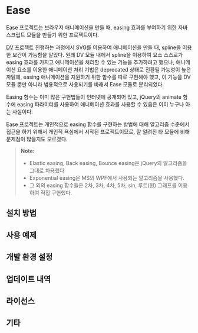 # Ease
Ease 프로젝트는 브라우저 애니메이션을 만들 때, easing 효과를 부여하기 위한 자바스크립트 모듈을 만들기 위한 프로젝트이다.

[DV](https://github.com/karkata/DV) 프로젝트 진행하는 과정에서 SVG를 이용하여 애니메이션을 만들 때, spline을 이용한 보간이 가능함을 알았다. 원래 DV 모듈 내에서 spline을 이용하여 요소 스스로가 easing 효과를 가지고 애니메이션을 처리할 수 있는 기능을 추가하려고 했으나, 애니메이션 요소를 이용한 애니메이션 처리 기법은 deprecated 상태로 전환될 가능성이 높은 까닭에, easing 애니메이션을 지원하기 위한 함수를 따로 구현해야 했고, 이 기능을 DV 모듈 뿐만 아니라 범용적으로 사용되기를 바래서 Ease 모듈로 분리되었다.

Easing 함수는 이미 많은 구현법들이 인터넷에 공개되어 있고, jQuery의 animate 함수에 easing 파라미터를 사용하여 애니메이션 효과를 사용할 수 있음은 이미 누구나 아는 사실이다.

Ease 프로젝트는 개인적으로 easing 함수를 구현하는 방법에 대해 알고리즘 수준에서 접근을 하기 위해서 개인적 욕심에서 시작된 프로젝트이므로, 잘 알려진 타 모듈에 비해 문제점이 많을지도 모르겠다.
> **Note:**
> - Elastic easing, Back easing, Bounce easing은 jQuery의 알고리즘을 그대로 차용했다
> - Exponential easing은 MS의 WPF에서 사용되는 알고리즘을 사용했다. 
> - 그 외의 easing 함수들은 2차, 3차, 4차, 5차, sin, 루트(원) 그래프를 이용하여 직접 구현했다.

## 설치 방법

## 사용 예제

## 개발 환경 설정

## 업데이트 내역

## 라이선스

## 기타
